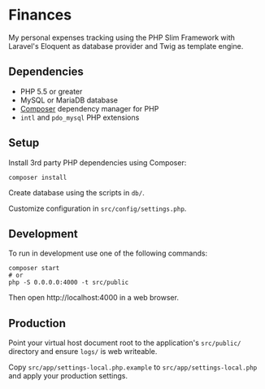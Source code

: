 # Finances

My personal expenses tracking using the PHP Slim Framework with Laravel's Eloquent as database provider and Twig as template engine.

## Dependencies

- PHP 5.5 or greater
- MySQL or MariaDB database
- [Composer](https://getcomposer.org/) dependency manager for PHP
- `intl` and `pdo_mysql` PHP extensions

## Setup

Install 3rd party PHP dependencies using Composer:

    composer install

Create database using the scripts in `db/`.

Customize configuration in `src/config/settings.php`.

## Development

To run in development use one of the following commands:

    composer start
    # or
    php -S 0.0.0.0:4000 -t src/public

Then open http://localhost:4000 in a web browser.

## Production

Point your virtual host document root to the application's `src/public/` directory and ensure `logs/` is web writeable.

Copy `src/app/settings-local.php.example` to `src/app/settings-local.php` and apply your production settings.
